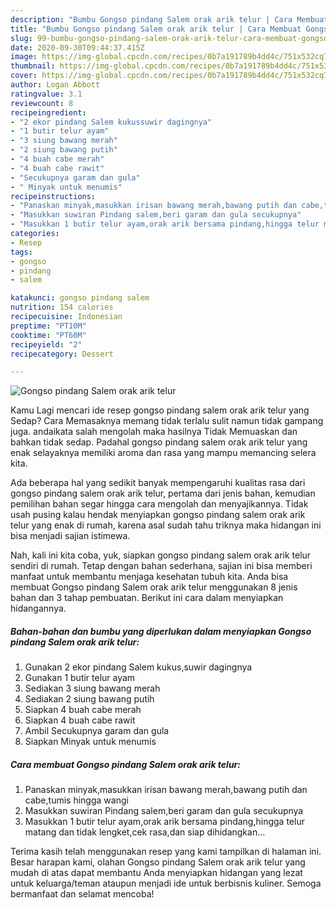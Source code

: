 ```yaml
---
description: "Bumbu Gongso pindang Salem orak arik telur | Cara Membuat Gongso pindang Salem orak arik telur Yang Lezat Sekali"
title: "Bumbu Gongso pindang Salem orak arik telur | Cara Membuat Gongso pindang Salem orak arik telur Yang Lezat Sekali"
slug: 99-bumbu-gongso-pindang-salem-orak-arik-telur-cara-membuat-gongso-pindang-salem-orak-arik-telur-yang-lezat-sekali
date: 2020-09-30T09:44:37.415Z
image: https://img-global.cpcdn.com/recipes/0b7a191789b4dd4c/751x532cq70/gongso-pindang-salem-orak-arik-telur-foto-resep-utama.jpg
thumbnail: https://img-global.cpcdn.com/recipes/0b7a191789b4dd4c/751x532cq70/gongso-pindang-salem-orak-arik-telur-foto-resep-utama.jpg
cover: https://img-global.cpcdn.com/recipes/0b7a191789b4dd4c/751x532cq70/gongso-pindang-salem-orak-arik-telur-foto-resep-utama.jpg
author: Logan Abbott
ratingvalue: 3.1
reviewcount: 8
recipeingredient:
- "2 ekor pindang Salem kukussuwir dagingnya"
- "1 butir telur ayam"
- "3 siung bawang merah"
- "2 siung bawang putih"
- "4 buah cabe merah"
- "4 buah cabe rawit"
- "Secukupnya garam dan gula"
- " Minyak untuk menumis"
recipeinstructions:
- "Panaskan minyak,masukkan irisan bawang merah,bawang putih dan cabe,tumis hingga wangi"
- "Masukkan suwiran Pindang salem,beri garam dan gula secukupnya"
- "Masukkan 1 butir telur ayam,orak arik bersama pindang,hingga telur matang dan tidak lengket,cek rasa,dan siap dihidangkan..."
categories:
- Resep
tags:
- gongso
- pindang
- salem

katakunci: gongso pindang salem 
nutrition: 154 calories
recipecuisine: Indonesian
preptime: "PT10M"
cooktime: "PT60M"
recipeyield: "2"
recipecategory: Dessert

---
```



![Gongso pindang Salem orak arik telur](https://img-global.cpcdn.com/recipes/0b7a191789b4dd4c/751x532cq70/gongso-pindang-salem-orak-arik-telur-foto-resep-utama.jpg)

Kamu Lagi mencari ide resep gongso pindang salem orak arik telur yang Sedap? Cara Memasaknya memang tidak terlalu sulit namun tidak gampang juga. andaikata salah mengolah maka hasilnya Tidak Memuaskan dan bahkan tidak sedap. Padahal gongso pindang salem orak arik telur yang enak selayaknya memiliki aroma dan rasa yang mampu memancing selera kita.



Ada beberapa hal yang sedikit banyak mempengaruhi kualitas rasa dari gongso pindang salem orak arik telur, pertama dari jenis bahan, kemudian pemilihan bahan segar hingga cara mengolah dan menyajikannya. Tidak usah pusing kalau hendak menyiapkan gongso pindang salem orak arik telur yang enak di rumah, karena asal sudah tahu triknya maka hidangan ini bisa menjadi sajian istimewa.


Nah, kali ini kita coba, yuk, siapkan gongso pindang salem orak arik telur sendiri di rumah. Tetap dengan bahan sederhana, sajian ini bisa memberi manfaat untuk membantu menjaga kesehatan tubuh kita. Anda bisa membuat Gongso pindang Salem orak arik telur menggunakan 8 jenis bahan dan 3 tahap pembuatan. Berikut ini cara dalam menyiapkan hidangannya.

<!--inarticleads1-->

##### Bahan-bahan dan bumbu yang diperlukan dalam menyiapkan Gongso pindang Salem orak arik telur:

1. Gunakan 2 ekor pindang Salem kukus,suwir dagingnya
1. Gunakan 1 butir telur ayam
1. Sediakan 3 siung bawang merah
1. Sediakan 2 siung bawang putih
1. Siapkan 4 buah cabe merah
1. Siapkan 4 buah cabe rawit
1. Ambil Secukupnya garam dan gula
1. Siapkan  Minyak untuk menumis




<!--inarticleads2-->

##### Cara membuat Gongso pindang Salem orak arik telur:

1. Panaskan minyak,masukkan irisan bawang merah,bawang putih dan cabe,tumis hingga wangi
1. Masukkan suwiran Pindang salem,beri garam dan gula secukupnya
1. Masukkan 1 butir telur ayam,orak arik bersama pindang,hingga telur matang dan tidak lengket,cek rasa,dan siap dihidangkan...




Terima kasih telah menggunakan resep yang kami tampilkan di halaman ini. Besar harapan kami, olahan Gongso pindang Salem orak arik telur yang mudah di atas dapat membantu Anda menyiapkan hidangan yang lezat untuk keluarga/teman ataupun menjadi ide untuk berbisnis kuliner. Semoga bermanfaat dan selamat mencoba!

